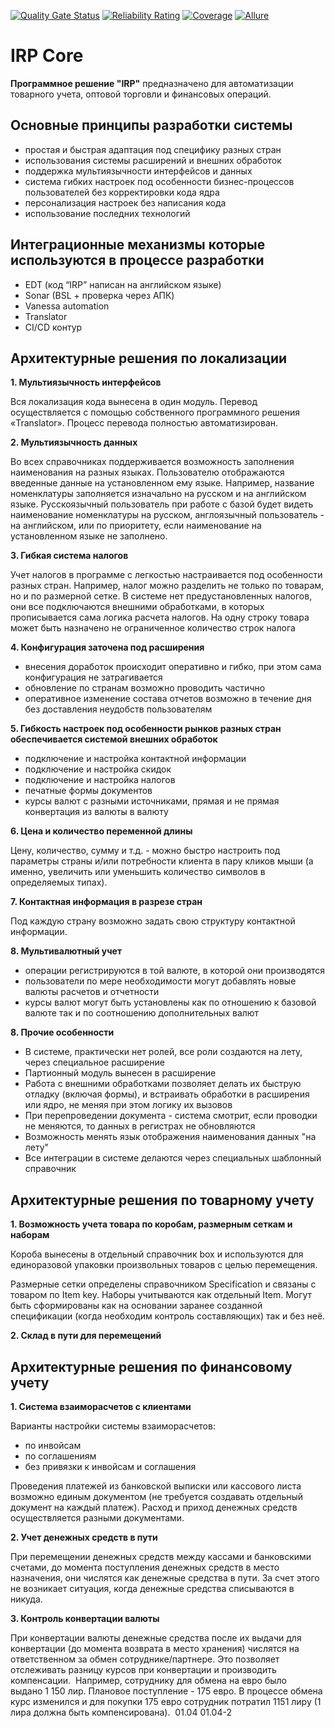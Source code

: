 [![Quality Gate Status](https://ci.irp.one/api/project_badges/measure?project=IRP&metric=alert_status)](https://ci.irp.one/dashboard?id=IRP)
[![Reliability Rating](https://ci.irp.one/api/project_badges/measure?project=IRP&metric=reliability_rating)](https://ci.irp.one/dashboard?id=IRP)
[![Coverage](https://ci.irp.one/api/project_badges/measure?project=IRP&metric=coverage)](https://ci.irp.one/dashboard?id=IRP)
[![Allure](https://img.shields.io/badge/allure-open-yellowgreen)](http://95.216.127.147:9200/repository/download/IRP_RunVA/.lastSuccessful/allure-report.zip!/index.html?branch=develop)


# IRP Core 

**Программное решение "IRP"** предназначено для автоматизации товарного учета, оптовой торговли и финансовых операций.

## Основные принципы разработки системы

* простая и быстрая адаптация под специфику разных стран
* использования системы расширений и внешних обработок
* поддержка мультиязычности интерфейсов и данных
* система гибких настроек под особенности бизнес-процессов пользователей без корректировки кода ядра
* персонализация настроек без написания кода
* использование последних технологий

## Интеграционные механизмы которые используются в процессе разработки

* EDT (код “IRP” написан на английском языке)
* Sonar (BSL + проверка через АПК)
* Vanessa automation
* Translator
* CI/CD контур

## Архитектурные решения по локализации

**​1. Мультиязычность интерфейсов**

Вся локализация кода вынесена в один модуль. Перевод осуществляется с помощью собственного программного решения «Translator». Процесс перевода полностью автоматизирован.

**2. Мультиязычность данных**

Во всех справочниках поддерживается возможность заполнения наименования на разных языках. Пользователю отображаются введенные данные на установленном ему языке.
Например, название номенклатуры заполняется изначально на русском и на английском языке. Русскоязычный пользователь при работе с базой будет видеть наименование номенклатуры на русском, англоязычный пользователь - на английском, или по приоритету, если наименование на установленном языке не заполнено.

**3. Гибкая система налогов**

Учет налогов в программе с легкостью настраивается под особенности разных стран. Например, налог можно разделить не только по товарам, но и по размерной сетке. 
В системе нет предустановленных налогов, они все подключаются внешними обработками, в которых прописывается сама логика расчета налогов.
На одну строку товара может быть назначено не ограниченное количество строк налога

**4. Конфигурация заточена под расширения**

* внесения доработок происходит оперативно и гибко, при этом сама конфигурация не затрагивается
* обновление по странам возможно проводить частично
* оперативное изменение состава отчетов возможно в течение дня без доставления неудобств пользователям

**5. Гибкость настроек под особенности рынков разных стран обеспечивается системой внешних обработок**

* подключение и настройка контактной информации
* подключение и настройка скидок
* подключение и настройка налогов
* печатные формы документов
* курсы валют с разными источниками, прямая и не прямая конвертация из валюты в валюту

**6. Цена и количество переменной длины**

Цену, количество, сумму и т.д. - можно быстро настроить под параметры страны и/или потребности клиента в пару кликов мыши (а именно, увеличить или уменьшить количество символов в определяемых типах).

**7. Контактная информация в разрезе стран**

Под каждую страну возможно задать свою структуру контактной информации.

**8. Мультивалютный учет**

* операции регистрируются в той валюте, в которой они производятся
* пользователи по мере необходимости могут добавлять новые валюты расчетов и отчетности
* курсы валют могут быть установлены как по отношению к базовой валюте так и по соотношению дополнительных валют


**8. Прочие особенности**

* В системе, практически нет ролей, все роли создаются на лету, через специальное расширение
* Партионный модуль вынесен в расширение
* Работа с внешними обработками позволяет делать их быструю отладку (включая формы), и встраивать обработки в расширения или ядро, не меняя при этом логику их вызовов
* При перепроведении документа - система смотрит, если проводки не меняются, то данных в регистрах не обновляются
* Возможность менять язык отображения наименования данных "на лету"
* Все интеграции в системе делаются через специальных шаблонный справочник



## Архитектурные решения по товарному учету

**1. Возможность учета товара по коробам, размерным сеткам и наборам**

Короба вынесены в отдельный справочник box и используются для единоразовой упаковки произвольных товаров с целью перемещения.

Размерные сетки определены справочником Specification и связаны с товаром по Item key.
Наборы учитываются как отдельный Item. Могут быть сформированы как на основании заранее созданной спецификации (когда необходим контроль составляющих) так и без неё.

**2. Склад в пути для перемещений**

## Архитектурные решения по финансовому учету

**1. Система взаиморасчетов с клиентами**

Варианты настройки системы взаиморасчетов:

* по инвойсам
* по соглашениям
* без привязки к инвойсам и соглашения

Проведения платежей из банковской выписки или кассового листа возможно единым документом (не требуется создавать отдельный документ на каждый платеж). Расход и приход денежных средств осуществляется разными документами.

**2. Учет денежных средств в пути**

При перемещении денежных средств между кассами и банковскими счетами, до момента поступления денежных средств в место назначения, они числятся как денежные средства в пути. За счет этого не возникает ситуация, когда денежные средства списываются в никуда.

**3. Контроль конвертации валюты**

При конвертации валюты денежные средства после их выдачи для конвертации (до момента возврата в место хранения) числятся на ответственном за обмен сотруднике/партнере. Это позволяет отслеживать разницу курсов при конвертации и производить компенсации. 
Например, сотруднику для обмена на евро было выдано 1 150 лир. Плановое поступление - 175 евро. В процессе обмена курс изменился и для покупки 175 евро сотрудник потратил 1151 лиру (1 лира должна быть компенсирована). 
01.04
01.04-2
